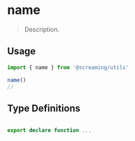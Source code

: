 # name

> Description.

## Usage

```ts
import { name } from '@screaming/utils'

name()
//
```

## Type Definitions

```ts

export declare function ...
```
